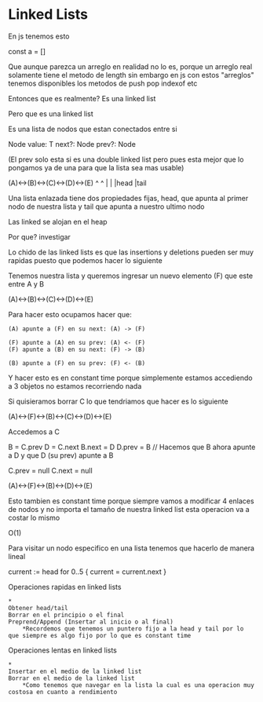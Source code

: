 # Linked Lists

En js tenemos esto

const a = []

Que aunque parezca un arreglo en realidad no lo es, porque un arreglo real solamente tiene el metodo de length  sin embargo en js con estos "arreglos" tenemos disponibles los metodos de push pop indexof etc

Entonces que es realmente? Es una linked list

Pero que es una linked list

Es una lista de nodos que estan conectados entre si

Node <T>
    value:  T
    next?:  Node<T>
    prev?:  Node<T>

(El prev solo esta si es una double linked list pero pues esta mejor que lo pongamos ya de una para que la lista sea mas usable)


(A)<->(B)<->(C)<->(D)<->(E)
 ^                       ^
 |                       |
 |head                   |tail

Una lista enlazada tiene dos propiedades fijas, head, que apunta al primer nodo de nuestra lista y tail que apunta a nuestro ultimo nodo

Las linked se alojan en el heap

Por que?
investigar

Lo chido de las linked lists es que las insertions y deletions pueden ser muy rapidas puesto que podemos hacer lo siguiente

Tenemos nuestra lista y queremos ingresar un nuevo elemento (F) que este entre A y B

(A)<->(B)<->(C)<->(D)<->(E)

Para hacer esto ocupamos hacer que:

    (A) apunte a (F) en su next: (A) -> (F)

    (F) apunte a (A) en su prev: (A) <- (F)
    (F) apunte a (B) en su next: (F) -> (B)

    (B) apunte a (F) en su prev: (F) <- (B)

Y hacer esto es en constant time porque simplemente estamos accediendo a 3 objetos no estamos recorriendo nada


Si quisieramos borrar C lo que tendriamos que hacer es lo siguiente

(A)<->(F)<->(B)<->(C)<->(D)<->(E)

Accedemos a C

B = C.prev
D = C.next
B.next = D
D.prev = B
// Hacemos que B ahora apunte a D y que D (su prev) apunte a B

C.prev = null
C.next = null

(A)<->(F)<->(B)<->(D)<->(E)

Esto tambien es constant time porque siempre vamos a modificar 4 enlaces de nodos y no importa el tamaño de nuestra linked list esta operacion va a costar lo mismo

O(1)

Para visitar un nodo especifico en una lista tenemos que hacerlo de manera lineal

current := head
for 0..5 {
    current = current.next
}

Operaciones rapidas en linked lists

    *
    Obtener head/tail
    Borrar en el principio o el final
    Preprend/Append (Insertar al inicio o al final)
        *Recordemos que tenemos un puntero fijo a la head y tail por lo que siempre es algo fijo por lo que es constant time

Operaciones lentas en linked lists
    
    *
    Insertar en el medio de la linked list
    Borrar en el medio de la linked list
        *Como tenemos que navegar en la lista la cual es una operacion muy costosa en cuanto a rendimiento



